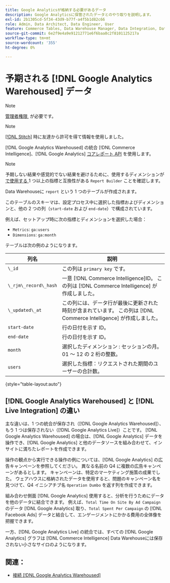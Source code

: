 ```yaml
---
title: Google Analyticsが格納する必要があるデータ
description: Google Analyticsに保管されたデータとのやり取りを説明します。
exl-id: 2b1305cd-5f34-43d9-b77f-a4f5b1d82c66
role: Admin, Data Architect, Data Engineer, User
feature: Commerce Tables, Data Warehouse Manager, Data Integration, Data Import/Export
source-git-commit: 6e2f9e4a9e91212771e6f6baa8c2f8101125217a
workflow-type: tm+mt
source-wordcount: '355'
ht-degree: 0%

---
```


# 予期される [!DNL Google Analytics Warehoused] データ

>[!NOTE]
>
>[&#x200B; 管理者権限 &#x200B;](../../../administrator/user-management/user-management.md) が必要です。

>[!NOTE]
>
>[[!DNL Stitch]](https://www.stitchdata.com/docs/integrations/saas/google-analytics) 時に友達から許可を得て情報を使用しました。

[!DNL Google Analytics Warehoused] の統合 [!DNL Commerce Intelligence]、[!DNL Google Analytics] [&#x200B; コアレポート API](https://developers.google.com/analytics/devguides/reporting/core/v3/) を使用します。

>[!NOTE]
>
>予期しない結果や感覚的でない結果を避けるために、使用するディメンションが [&#x200B; で使用する &#x200B;](https://ga-dev-tools.google/dimensions-metrics-explorer/)1 つ以上の指標と互換性がある `Report Builder` ことを確認します。

Data Warehouseに `report` という 1 つのテーブルが作成されます。

このテーブルのスキーマは、設定プロセス中に選択した指標およびディメンションと、他の 2 つの列（`start-date` および `end-date`）で構成されています。

例えば、セットアップ時に次の指標とディメンションを選択した場合：

* `Metrics`: `ga:users`
* `Dimensions`: `ga:month`

テーブルは次の例のようになります。

| **列名** | **説明** |
|-----|-----|
| `\_id` | この列は `primary key` です。 |
| `\_rjm\_record\_hash` | 一意 [!DNL Commerce Intelligence]ID。 この列は [!DNL Commerce Intelligence] が作成しました。 |
| `\_updated\_at` | この列には、データ行が最後に更新された時刻が含まれています。 この列は [!DNL Commerce Intelligence] が作成しました。 |
| `start-date` | 行の日付を示す ID。 |
| `end-date` | 行の日付を示す ID。 |
| `month` | 選択したディメンション : セッションの月。01 ～ 12 の 2 桁の整数。 |
| `users` | 選択した指標：リクエストされた期間のユーザーの合計数。 |

{style="table-layout:auto"}

## [!DNL Google Analytics Warehoused] と [!DNL Live Integration] の違い

主な違いは、1 つの統合が保存され（[!DNL Google Analytics Warehoused]）、もう 1 つは保存されない（[!DNL Google Analytics Live]）ことです。 [!DNL Google Analytics Warehoused] の場合は、[!DNL Google Analytics] データを操作でき、[!DNL Google Analytics] と他のデータソースを組み合わせて、インサイトに満ちたレポートを作成できます。

操作の観点から実行できる操作の例については、[!DNL Google Analytics] の広告キャンペーンを参照してください。 異なる名前の Q4 に複数の広告キャンペーンがあるとします。 キャンペーンは、特定のマーケティング施策の成果でした。 ウェアハウスに格納されたデータを使用すると、問題のキャンペーン名を見つけて、Q4 イニシアチブ名 `Operation Dumbo` を返す列を作成できます。

組み合わせ側面 [!DNL Google Analytics] 使用すると、分析を行うためにデータを他のデータに結合できます。 例えば、`Total Time On Site By Ad Campaign` のデータ [!DNL Google Analytics] 取り、`Total Spent Per Campaign` の [!DNL Facebook Ads] データと結合して、エンゲージメントにかかる費用の全体像を把握できます。

一方、[!DNL Google Analytics Live] の統合では、すべての [!DNL Google Analytics] グラフは [!DNL Commerce Intelligence] Data Warehouseには保存されない小さなサイロのようになります。

## 関連：

* [接続  [!DNL Google Analytics Warehoused]](../integrations/google-analytics-warehoused.md)
